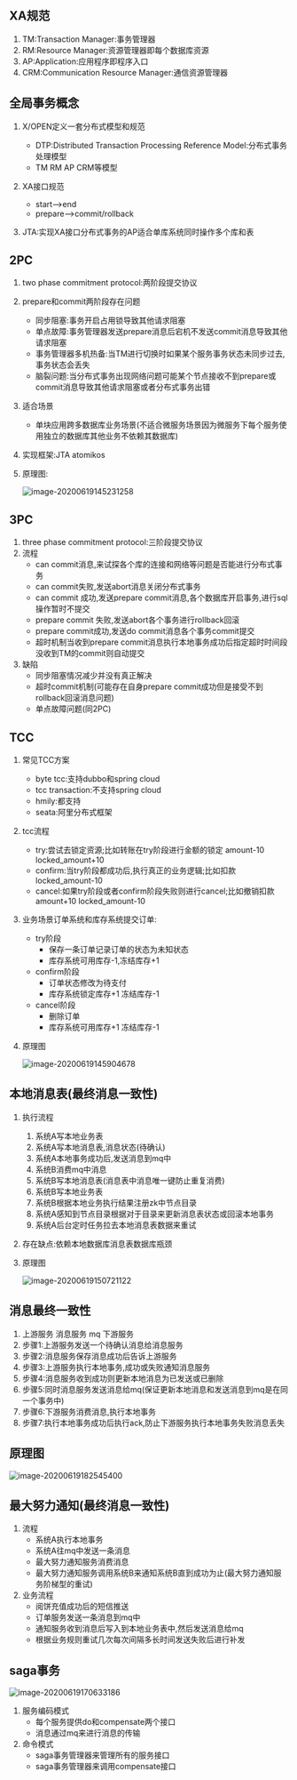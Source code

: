 ## XA规范

1. TM:Transaction Manager:事务管理器
2. RM:Resource Manager:资源管理器即每个数据库资源
3. AP:Application:应用程序即程序入口
4. CRM:Communication Resource Manager:通信资源管理器



## 全局事务概念

1. X/OPEN定义一套分布式模型和规范

   - DTP:Distributed Transaction Processing Reference Model:分布式事务处理模型
   - TM RM AP CRM等模型

2. XA接口规范

   - start-->end
   - prepare-->commit/rollback

3. JTA:实现XA接口分布式事务的AP适合单库系统同时操作多个库和表

   

## 2PC

1. two phase commitment protocol:两阶段提交协议

2. prepare和commit两阶段存在问题
   - 同步阻塞:事务开启占用锁导致其他请求阻塞
   - 单点故障:事务管理器发送prepare消息后宕机不发送commit消息导致其他请求阻塞
   - 事务管理器多机热备:当TM进行切换时如果某个服务事务状态未同步过去,事务状态会丢失
   - 脑裂问题:当分布式事务出现网络问题可能某个节点接收不到prepare或commit消息导致其他请求阻塞或者分布式事务出错
   
3. 适合场景

   - 单块应用跨多数据库业务场景(不适合微服务场景因为微服务下每个服务使用独立的数据库其他业务不依赖其数据库)

4. 实现框架:JTA atomikos

5. 原理图:

   ![image-20200619145231258](https://note.youdao.com/yws/api/personal/file/WEB40f9f713fe860d7654f157765440f948?method=download&shareKey=7c84f1badfa6c623ed5e16862d2b55f6)



## 3PC

1. three phase commitment protocol:三阶段提交协议
2. 流程
   - can commit消息,来试探各个库的连接和网络等问题是否能进行分布式事务
   - can commit失败,发送abort消息关闭分布式事务
   - can commit 成功,发送prepare commit消息,各个数据库开启事务,进行sql操作暂时不提交
   - prepare commit 失败,发送abort各个事务进行rollback回滚
   - prepare commit成功,发送do commit消息各个事务commit提交
   - 超时机制当收到prepare commit消息执行本地事务成功后指定超时时间段没收到TM的commit则自动提交
3. 缺陷
   - 同步阻塞情况减少并没有真正解决
   - 超时commit机制(可能存在自身prepare commit成功但是接受不到rollback回滚消息问题)
   - 单点故障问题(同2PC)



## TCC

1. 常见TCC方案

   - byte tcc:支持dubbo和spring cloud
   - tcc transaction:不支持spring cloud
   - hmily:都支持
   - seata:阿里分布式框架

2. tcc流程

   - try:尝试去锁定资源;比如转账在try阶段进行金额的锁定 amount-10 locked_amount+10
   - confirm:当try阶段都成功后,执行真正的业务逻辑;比如扣款  locked_amount-10
   - cancel:如果try阶段或者confirm阶段失败则进行cancel;比如撤销扣款 amount+10 locked_amount-10

3. 业务场景订单系统和库存系统提交订单:

   - try阶段
     - 保存一条订单记录订单的状态为未知状态
     - 库存系统可用库存-1,冻结库存+1
   - confirm阶段
     - 订单状态修改为待支付
     - 库存系统锁定库存+1 冻结库存-1
   - cancel阶段
     - 删除订单
     - 库存系统可用库存+1 冻结库存-1

4. 原理图

   ![image-20200619145904678](https://note.youdao.com/yws/api/personal/file/WEBf5322e60fd8fe73839862340e9ff49f3?method=download&shareKey=6bbe98a552d4f12330899be4fc8455cf)



## 本地消息表(最终消息一致性)

1. 执行流程

   1. 系统A写本地业务表
   2. 系统A写本地消息表,消息状态(待确认)
   3. 系统A本地事务成功后,发送消息到mq中
   4. 系统B消费mq中消息
   5. 系统B写本地消息表(消息表中消息唯一键防止重复消费)
   6. 系统B写本地业务表
   7. 系统B根据本地业务执行结果注册zk中节点目录
   8. 系统A感知到节点目录根据对于目录来更新消息表状态或回滚本地事务
   9. 系统A后台定时任务拉去本地消息表数据来重试

2. 存在缺点:依赖本地数据库消息表数据库瓶颈

3. 原理图

   ![image-20200619150721122](https://note.youdao.com/yws/api/personal/file/WEBbae164ca8dafa5e2f957b0e535ba8084?method=download&shareKey=0b1c1412f6721aa2297659fd089047b6)



## 消息最终一致性

1. 上游服务	消息服务	mq 	下游服务
2. 步骤1:上游服务发送一个待确认消息给消息服务
3. 步骤2:消息服务保存消息成功后告诉上游服务
4. 步骤3:上游服务执行本地事务,成功或失败通知消息服务
5. 步骤4:消息服务收到成功则更新本地消息为已发送或已删除
6. 步骤5:同时消息服务发送消息给mq(保证更新本地消息和发送消息到mq是在同一个事务中)
7. 步骤6:下游服务消费消息,执行本地事务
8. 步骤7:执行本地事务成功后执行ack,防止下游服务执行本地事务失败消息丢失



## 原理图

![image-20200619182545400](https://note.youdao.com/yws/api/personal/file/WEB02a66228471c7317860945c52ad0d09f?method=download&shareKey=d17db07a8b9eba17cc46457057e214e5)

   

## 最大努力通知(最终消息一致性)

1. 流程
   - 系统A执行本地事务
   - 系统A往mq中发送一条消息
   - 最大努力通知服务消费消息
   - 最大努力通知服务调用系统B来通知系统B直到成功为止(最大努力通知服务阶梯型的重试)
2. 业务流程
   - 阅饼充值成功后的短信推送
   - 订单服务发送一条消息到mq中
   - 通知服务收到消息后写入到本地业务表中,然后发送消息给mq
   - 根据业务规则重试几次每次间隔多长时间发送失败后进行补发



## saga事务

![image-20200619170633186](https://note.youdao.com/yws/api/personal/file/WEB8fc30421877217a9ea792c8462ac228d?method=download&shareKey=810ce702c94d0cdbb8325f35a206fd5d)

1. 服务编码模式
   - 每个服务提供do和compensate两个接口
   - 消息通过mq来进行消息的传输
2. 命令模式
   - saga事务管理器来管理所有的服务接口
   - saga事务管理器来调用compensate接口